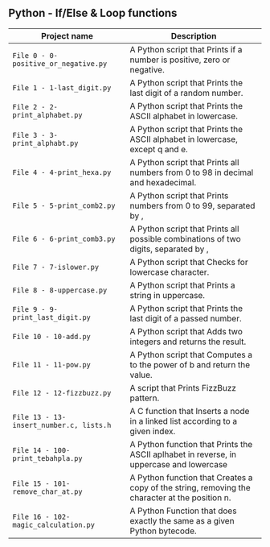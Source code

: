 ## Python - If/Else & Loop functions

| Project name | Description |
| ------------ | ----------- |
| `File 0 - 0-positive_or_negative.py` | A Python script that Prints if a number is positive, zero or negative. |
| `File 1 - 1-last_digit.py` | A Python script that Prints the last digit of a random number. |
| `File 2 - 2-print_alphabet.py` | A Python script that Prints the ASCII alphabet in lowercase. |
| `File 3 - 3-print_alphabt.py` |  A Python script that Prints the ASCII alphabet in lowercase, except q and e. |
| `File 4 - 4-print_hexa.py` | A Python script that Prints all numbers from 0 to 98 in decimal and hexadecimal. |
| `File 5 - 5-print_comb2.py` | A Python script that Prints numbers from 0 to 99, separated by , |
| `File 6 - 6-print_comb3.py` | A Python script that Prints all possible combinations of two digits, separated by , |
| `File 7 - 7-islower.py` | A Python script that Checks for lowercase character. |
| `File 8 - 8-uppercase.py` | A Python script that Prints a string in uppercase. |
| `File 9 - 9-print_last_digit.py` | A Python script that Prints the last digit of a passed number. |
| `File 10 - 10-add.py` | A Python script that Adds two integers and returns the result. |
| `File 11 - 11-pow.py` | A Python script that Computes a to the power of b and return the value. |
| `File 12 - 12-fizzbuzz.py` | A script that Prints FizzBuzz pattern. |
| `File 13 - 13-insert_number.c, lists.h` | A C function that Inserts a node in a linked list according to a given index. |
| `File 14 - 100-print_tebahpla.py` | A Python function that Prints the ASCII aplhabet in reverse, in uppercase and lowercase |
| `File 15 - 101-remove_char_at.py` | A Python function that Creates a copy of the string, removing the character at the position n. |
| `File 16 - 102-magic_calculation.py` | A Python Function that does exactly the same as a given Python bytecode. |
